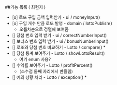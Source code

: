 ##기능 목록 ( 최현지 )
* [o] 로또 구입 금액 입력받기 - ui / moneyInput()
* [o] 구입 개수 만큼 로또 발행 - domain / lottoPublish()
    * 오름차순으로 정렬해 보여줌
* [] 당첨 번호 입력 받기 - ui / correctNumberInput() 
* [] 보너스 번호 입력 받기 - ui / bonusNumberInput() 
* [] 로또와 당첨 번호 비교하기 - Lotto / compare()
    *
* [] 당첨 통계 보여주기 - Lotto / showLottoResult()
    * 여기 enum 사용?
* [] 수익률 보여주기 - Lotto / profitPercent()  
  * (소수점 둘째 자리에서 반올림)
* [] 예외 상황 처리 - Lotto / exception()
  * 
